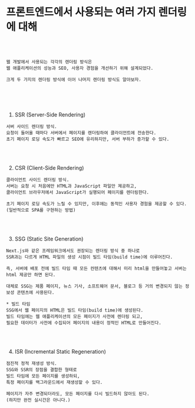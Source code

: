 # 프론트엔드에서 사용되는 여러 가지 렌더링에 대해

<br /><br />

```
웹 개발에서 사용되는 각각의 렌더링 방식은
웹 애플리케이션의 성능과 SEO, 사용자 경험을 개선하기 위해 설계되었다.

크게 두 가지의 렌더링 방식에 이어 나머지 렌더링 방식도 알아보자.
```

<br /><br /><br />

1. SSR (Server-Side Rendering)

```
서버 사이드 렌더링 방식.
요청이 들어올 때마다 서버에서 페이지를 렌더링하여 클라이언트에 전송한다.
초기 페이지 로딩 속도가 빠르고 SEO에 유리하지만, 서버 부하가 증가할 수 있다.
```

<br /><br />

2. CSR (Client-Side Rendering)

```
클라이언트 사이드 렌더링 방식.
서버는 요청 시 처음에만 HTML과 JavaScript 파일만 제공하고,
클라이언트 브라우저에서 JavaScript가 실행되어 페이지를 렌더링한다.

초기 페이지 로딩 속도가 느릴 수 있지만, 이후에는 동적인 사용자 경험을 제공할 수 있다.
(일반적으로 SPA를 구현하는 방법)
```

<br /><br />

3. SSG (Static Site Generation)

```
Next.js와 같은 프레임워크에서도 권장되는 렌더링 방식 중 하나로
SSR과는 다르게 HTML 파일의 생성 시점이 빌드 타임(build time)에 이루어진다.

즉, 서버에 배포 전에 빌드 타임 때 모든 컨텐츠에 대해서 미리 html을 만들어놓고 서버는 html 제공만 하면 된다.

대체로 SSG는 제품 페이지, 뉴스 기사, 소프트웨어 문서, 블로그 등 거의 변경되지 않는 정보성 콘텐츠에 사용된다.

* 빌드 타임
SSG에서 웹 페이지의 HTML은 빌드 타임(build time)에 생성된다.
빌드 타임에는 웹 애플리케이션의 모든 페이지가 사전에 렌더링 되고,
필요한 데이터가 사전에 수집되어 페이지의 내용이 정적인 HTML로 만들어진다.
```

<br /><br />

4. ISR (Incremental Static Regeneration)

```
점진적 정적 재생성 방식.
SSG와 SSR의 장점을 결합한 형태로
빌드 타임에 모든 페이지를 생성하되,
특정 페이지를 백그라운드에서 재생성할 수 있다.

페이지가 자주 변경되더라도, 모든 페이지를 다시 빌드하지 않아도 된다.
(하지만 완전 실시간은 아니다.)
```
